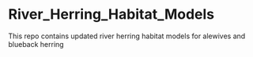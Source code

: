 # River_Herring_Habitat_Models
This repo contains updated river herring habitat models for alewives and blueback herring
